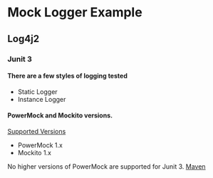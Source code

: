 # Mock Logger Example

## Log4j2

### Junit 3

#### There are a few styles of logging tested

* Static Logger
* Instance Logger

#### PowerMock and Mockito versions.
[Supported Versions](https://github.com/powermock/powermock/wiki/Mockito#supported-versions)

* PowerMock 1.x
* Mockito 1.x

No higher versions of PowerMock are supported for Junit 3.
[Maven](https://github.com/powermock/powermock/wiki/Mockito-Maven#junit-3-deprecated)
